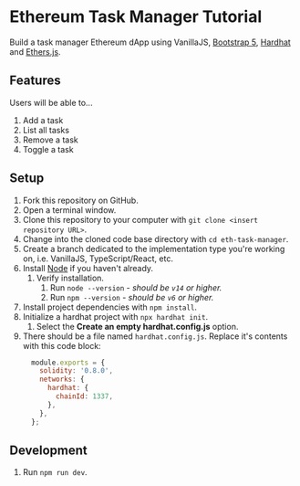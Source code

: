# Ethereum Task Manager Tutorial

Build a task manager Ethereum dApp using VanillaJS, [Bootstrap 5](https://getbootstrap.com/), [Hardhat](https://github.com/NomicFoundation/hardhat) and [Ethers.js](https://github.com/ethers-io/ethers.js).

## Features

Users will be able to...

1. Add a task
2. List all tasks
3. Remove a task
4. Toggle a task

## Setup

1. Fork this repository on GitHub.
2. Open a terminal window.
3. Clone this repository to your computer with `git clone <insert repository URL>`.
4. Change into the cloned code base directory with `cd eth-task-manager`.
5. Create a branch dedicated to the implementation type you're working on, i.e. VanillaJS, TypeScript/React, etc.
6. Install [Node](https://nodejs.org/en/) if you haven't already.
   1. Verify installation.
      1. Run `node --version` - _should be `v14` or higher._
      2. Run `npm --version` - _should be `v6` or higher._
7. Install project dependencies with `npm install`.
8. Initialize a hardhat project with `npx hardhat init`.
   1. Select the **Create an empty hardhat.config.js** option.
9. There should be a file named `hardhat.config.js`. Replace it's contents with this code block:
    ```js
      module.exports = {
        solidity: '0.8.0',
        networks: {
          hardhat: {
            chainId: 1337,
          },
        },
      };
    ```

## Development

1. Run `npm run dev`.
